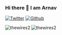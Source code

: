 ### Hi there 👋 I am Arnav

<!-- Please don't remove this: Grab your social icons from https://github.com/carlsednaoui/gitsocial -->
[![ Twitter][1.1]][1]
[![Github][6.1]][6]

[1.1]: http://i.imgur.com/tXSoThF.png 
[6.1]: http://i.imgur.com/0o48UoR.png 

[1]: http://www.twitter.com/potatoandchipa
[6]: http://www.github.com/thewires2

<img align="left" src="https://github-readme-stats.vercel.app/api/top-langs/?username=thewires2&layout=compact&hide=html&theme=blue-green" alt="thewires2" />

<img align="left" src="https://github-readme-stats.vercel.app/api?username=thewires2&show_icons=true&theme=blue-green" alt="thewires2" />

